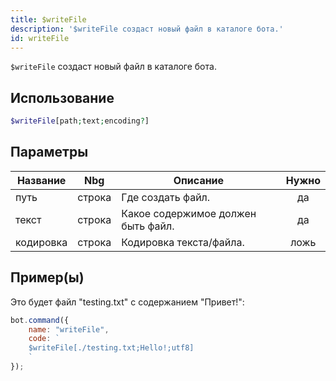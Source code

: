 ```yaml
---
title: $writeFile
description: '$writeFile создаст новый файл в каталоге бота.'
id: writeFile
---
```


`$writeFile` создаст новый файл в каталоге бота.

## Использование

```php
$writeFile[path;text;encoding?]
```

## Параметры

| Название  | Nbg    | Описание                           | Нужно |
| --------- | ------ | ---------------------------------- |:-----:|
| путь      | строка | Где создать файл.                  |  да   |
| текст     | строка | Какое содержимое должен быть файл. |  да   |
| кодировка | строка | Кодировка текста/файла.            | ложь  |

## Пример(ы)

Это будет файл "testing.txt" с содержанием "Привет!":

```javascript
bot.command({
    name: "writeFile",
    code: `
    $writeFile[./testing.txt;Hello!;utf8]
    `
});
```